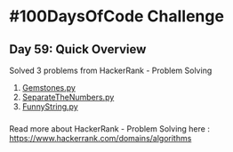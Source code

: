 # #100DaysOfCode Challenge
## Day 59: Quick Overview
Solved 3 problems from HackerRank - Problem Solving 
1. [Gemstones.py](https://github.com/sandeep-krishna/100DaysOfCode/blob/master/Day%2059/Gemstones.py)
2. [SeparateTheNumbers.py](https://github.com/sandeep-krishna/100DaysOfCode/blob/master/Day%2059/SeparateTheNumbers.py)
3. [FunnyString.py](https://github.com/sandeep-krishna/100DaysOfCode/blob/master/Day%2059/FunnyString.py)
### 
Read more about HackerRank - Problem Solving here : https://www.hackerrank.com/domains/algorithms